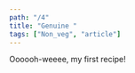 ```yaml
---
path: "/4"
title: "Genuine "
tags: ["Non_veg", "article"]
---
```


Oooooh-weeee, my first recipe!
